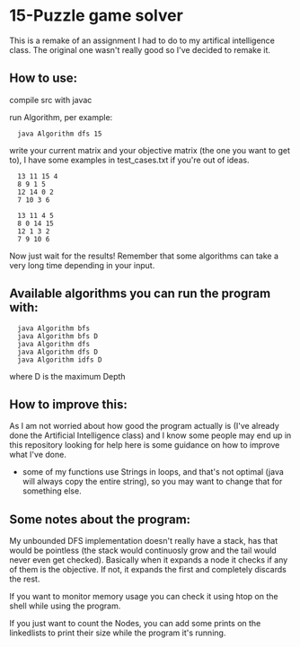 # 15-Puzzle game solver
This is a remake of an assignment I had to do to my artifical intelligence class. The original one wasn't really good so I've decided to remake it.

## How to use:

compile src with javac

run Algorithm, per example:
```Shell
  java Algorithm dfs 15
```
write your current matrix and your objective matrix (the one you want to get to), I have some examples in test_cases.txt if you're out of ideas.
```Shell
  13 11 15 4
  8 9 1 5
  12 14 0 2
  7 10 3 6
  
  13 11 4 5
  8 0 14 15
  12 1 3 2
  7 9 10 6
```
Now just wait for the results!
Remember that some algorithms can take a very long time depending in your input. 

## Available algorithms you can run the program with:
```Shell
  java Algorithm bfs
  java Algorithm bfs D
  java Algorithm dfs
  java Algorithm dfs D
  java Algorithm idfs D
```
where D is the maximum Depth

## How to improve this:
As I am not worried about how good the program actually is (I've already done the Artificial Intelligence class) and I know some people may end up in this repository looking for help here is some guidance on how to improve what I've done.

- some of my functions use Strings in loops, and that's not optimal (java will always copy the entire string), so you may want to change that for something else.

## Some notes about the program:
My unbounded DFS implementation doesn't really have a stack, has that would be pointless (the stack would continuosly grow and the tail would never even get checked). Basically when it expands a node it checks if any of them is the objective. 
If not, it expands the first and completely discards the rest.

If you want to monitor memory usage you can check it using htop on the shell while using the program.

If you just want to count the Nodes, you can add some prints on the linkedlists to print their size while the program it's running.
